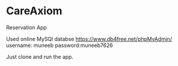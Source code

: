 # CareAxiom
Reservation App

Used online MySQl databse
https://www.db4free.net/phpMyAdmin/
username: muneeb
password:muneeb7626

Just clone and run the app.
